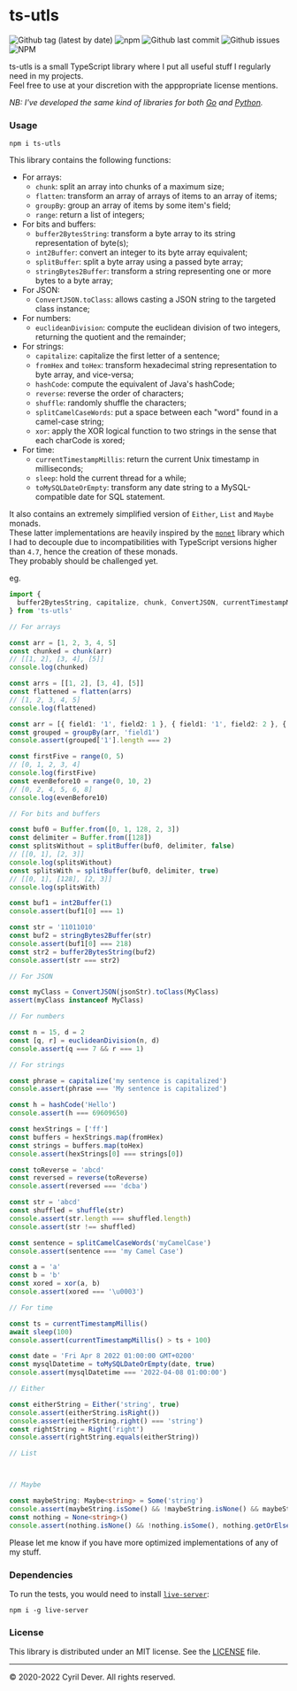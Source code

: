 # ts-utls

![Github tag (latest by date)](https://img.shields.io/github/v/tag/cyrildever/ts-utls)
![npm](https://img.shields.io/npm/dw/ts-utls)
![Github last commit](https://img.shields.io/github/last-commit/cyrildever/ts-utls)
![Github issues](https://img.shields.io/github/issues/cyrildever/ts-utls)
![NPM](https://img.shields.io/npm/l/ts-utls)

ts-utls is a small TypeScript library where I put all useful stuff I regularly need in my projects. \
Feel free to use at your discretion with the apppropriate license mentions.

_NB: I've developed the same kind of libraries for both [Go](https://github.com/cyrildever/go-utls) and [Python](https://pypi.org/project/py-utls/)._

### Usage

```console
npm i ts-utls
```

This library contains the following functions:
* For arrays:
  * `chunk`: split an array into chunks of a maximum size;
  * `flatten`: transform an array of arrays of items to an array of items;
  * `groupBy`: group an array of items by some item's field;
  * `range`: return a list of integers;
* For bits and buffers:
  * `buffer2BytesString`: transform a byte array to its string representation of byte(s);
  * `int2Buffer`: convert an integer to its byte array equivalent;
  * `splitBuffer`: split a byte array using a passed byte array;
  * `stringBytes2Buffer`: transform a string representing one or more bytes to a byte array;
* For JSON:
  * `ConvertJSON.toClass`: allows casting a JSON string to the targeted class instance;
* For numbers:
  * `euclideanDivision`: compute the euclidean division of two integers, returning the quotient and the remainder;
* For strings:
  * `capitalize`: capitalize the first letter of a sentence;
  * `fromHex` and `toHex`: transform hexadecimal string representation to byte array, and vice-versa;
  * `hashCode`: compute the equivalent of Java's hashCode;
  * `reverse`: reverse the order of characters;
  * `shuffle`: randomly shuffle the characters;
  * `splitCamelCaseWords`: put a space between each "word" found in a camel-case string;
  * `xor`: apply the XOR logical function to two strings in the sense that each charCode is xored;
* For time:
  * `currentTimestampMillis`: return the current Unix timestamp in milliseconds;
  * `sleep`: hold the current thread for a while;
  * `toMySQLDateOrEmpty`: transform any date string to a MySQL-compatible date for SQL statement.

It also contains an extremely simplified version of `Either`, `List` and `Maybe` monads. \
These latter implementations are heavily inspired by the [`monet`](https://www.npmjs.com/package/monet) library which I had to decouple due to incompatibilities with TypeScript versions higher than `4.7`, hence the creation of these monads. \
They probably should be challenged yet.

eg.
```typescript
import {
  buffer2BytesString, capitalize, chunk, ConvertJSON, currentTimestampMillis, euclideanDivision, flatten, fromHex, groupBy, hashCode, int2Buffer, Maybe, None, range, reverse, shuffle, sleep, Some, splitCamelCaseWords, splitBuffer, stringBytes2Buffer, toHex, toMySQLDateOrEmpty, xor
} from 'ts-utls'

// For arrays

const arr = [1, 2, 3, 4, 5]
const chunked = chunk(arr)
// [[1, 2], [3, 4], [5]]
console.log(chunked)

const arrs = [[1, 2], [3, 4], [5]]
const flattened = flatten(arrs)
// [1, 2, 3, 4, 5]
console.log(flattened)

const arr = [{ field1: '1', field2: 1 }, { field1: '1', field2: 2 }, { field1: '3', field2: 3 }]
const grouped = groupBy(arr, 'field1')
console.assert(grouped['1'].length === 2)

const firstFive = range(0, 5)
// [0, 1, 2, 3, 4]
console.log(firstFive)
const evenBefore10 = range(0, 10, 2)
// [0, 2, 4, 5, 6, 8]
console.log(evenBefore10)

// For bits and buffers

const buf0 = Buffer.from([0, 1, 128, 2, 3])
const delimiter = Buffer.from([128])
const splitsWithout = splitBuffer(buf0, delimiter, false)
// [[0, 1], [2, 3]]
console.log(splitsWithout)
const splitsWith = splitBuffer(buf0, delimiter, true)
// [[0, 1], [128], [2, 3]]
console.log(splitsWith)

const buf1 = int2Buffer(1)
console.assert(buf1[0] === 1)

const str = '11011010'
const buf2 = stringBytes2Buffer(str)
console.assert(buf1[0] === 218)
const str2 = buffer2BytesString(buf2)
console.assert(str === str2)

// For JSON

const myClass = ConvertJSON(jsonStr).toClass(MyClass)
assert(myClass instanceof MyClass)

// For numbers

const n = 15, d = 2
const [q, r] = euclideanDivision(n, d)
console.assert(q === 7 && r === 1)

// For strings

const phrase = capitalize('my sentence is capitalized')
console.assert(phrase === 'My sentence is capitalized')

const h = hashCode('Hello')
console.assert(h === 69609650)

const hexStrings = ['ff']
const buffers = hexStrings.map(fromHex)
const strings = buffers.map(toHex)
console.assert(hexStrings[0] === strings[0])

const toReverse = 'abcd'
const reversed = reverse(toReverse)
console.assert(reversed === 'dcba')

const str = 'abcd'
const shuffled = shuffle(str)
console.assert(str.length === shuffled.length)
console.assert(str !== shuffled)

const sentence = splitCamelCaseWords('myCamelCase')
console.assert(sentence === 'my Camel Case')

const a = 'a'
const b = 'b'
const xored = xor(a, b)
console.assert(xored === '\u0003')

// For time

const ts = currentTimestampMillis()
await sleep(100)
console.assert(currentTimestampMillis() > ts + 100)

const date = 'Fri Apr 8 2022 01:00:00 GMT+0200'
const mysqlDatetime = toMySQLDateOrEmpty(date, true)
console.assert(mysqlDatetime === '2022-04-08 01:00:00')

// Either

const eitherString = Either('string', true)
console.assert(eitherString.isRight())
console.assert(eitherString.right() === 'string')
const rightString = Right('right')
console.assert(rightString.equals(eitherString))

// List



// Maybe

const maybeString: Maybe<string> = Some('string')
console.assert(maybeString.isSome() && !maybeString.isNone() && maybeString.some() === 'string' && maybeString.getOrElse('nothing') === 'string')
const nothing = None<string>()
console.assert(nothing.isNone() && !nothing.isSome(), nothing.getOrElse('something') === 'something')
```

Please let me know if you have more optimized implementations of any of my stuff.


### Dependencies

To run the tests, you would need to install [`live-server`](https://www.npmjs.com/package/live-server):
```console
npm i -g live-server
```


### License

This library is distributed under an MIT license.
See the [LICENSE](LICENSE) file.


<hr />
&copy; 2020-2022 Cyril Dever. All rights reserved.